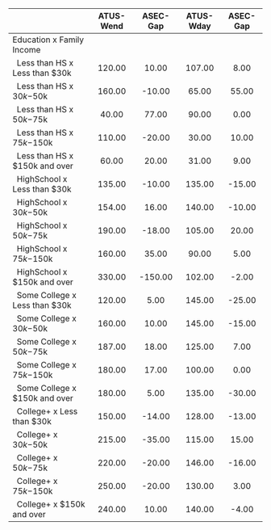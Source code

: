 
|                      |    ATUS-Wend |     ASEC-Gap |    ATUS-Wday |     ASEC-Gap |
| -------------------- | :----------: | :----------: | :----------: | :----------: |
| Education x Family Income |              |              |              |              |
| &nbsp;&nbsp;Less than HS x Less than $30k |       120.00 |        10.00 |       107.00 |         8.00 |
| &nbsp;&nbsp;Less than HS x $30k-$50k |       160.00 |       -10.00 |        65.00 |        55.00 |
| &nbsp;&nbsp;Less than HS x $50k-$75k |        40.00 |        77.00 |        90.00 |         0.00 |
| &nbsp;&nbsp;Less than HS x $75k-$150k |       110.00 |       -20.00 |        30.00 |        10.00 |
| &nbsp;&nbsp;Less than HS x $150k and over |        60.00 |        20.00 |        31.00 |         9.00 |
| &nbsp;&nbsp;HighSchool x Less than $30k |       135.00 |       -10.00 |       135.00 |       -15.00 |
| &nbsp;&nbsp;HighSchool x $30k-$50k |       154.00 |        16.00 |       140.00 |       -10.00 |
| &nbsp;&nbsp;HighSchool x $50k-$75k |       190.00 |       -18.00 |       105.00 |        20.00 |
| &nbsp;&nbsp;HighSchool x $75k-$150k |       160.00 |        35.00 |        90.00 |         5.00 |
| &nbsp;&nbsp;HighSchool x $150k and over |       330.00 |      -150.00 |       102.00 |        -2.00 |
| &nbsp;&nbsp;Some College x Less than $30k |       120.00 |         5.00 |       145.00 |       -25.00 |
| &nbsp;&nbsp;Some College x $30k-$50k |       160.00 |        10.00 |       145.00 |       -15.00 |
| &nbsp;&nbsp;Some College x $50k-$75k |       187.00 |        18.00 |       125.00 |         7.00 |
| &nbsp;&nbsp;Some College x $75k-$150k |       180.00 |        17.00 |       100.00 |         0.00 |
| &nbsp;&nbsp;Some College x $150k and over |       180.00 |         5.00 |       135.00 |       -30.00 |
| &nbsp;&nbsp;College+ x Less than $30k |       150.00 |       -14.00 |       128.00 |       -13.00 |
| &nbsp;&nbsp;College+ x $30k-$50k |       215.00 |       -35.00 |       115.00 |        15.00 |
| &nbsp;&nbsp;College+ x $50k-$75k |       220.00 |       -20.00 |       146.00 |       -16.00 |
| &nbsp;&nbsp;College+ x $75k-$150k |       250.00 |       -20.00 |       130.00 |         3.00 |
| &nbsp;&nbsp;College+ x $150k and over |       240.00 |        10.00 |       140.00 |        -4.00 |

